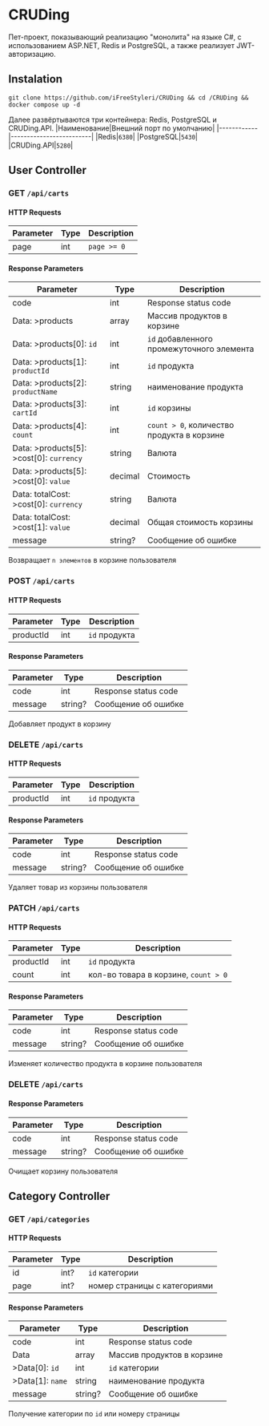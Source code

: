 # CRUDing
Пет-проект, показывающий реализацию "монолита" на языке C#, с использованием ASP.NET, Redis и PostgreSQL, а также реализует JWT-авторизацию.
## Instalation
```
git clone https://github.com/iFreeStyleri/CRUDing && cd /CRUDing && docker compose up -d
```
Далее развёртываются три контейнера: Redis, PostgreSQL и CRUDing.API.
|Наименование|Внешний порт по умолчанию|
|------------|-------------------------|
|Redis|`6380`|
|PostgreSQL|`5430`|
|CRUDing.API|`5280`|
## User Controller
### GET `/api/carts`
#### HTTP Requests
|Parameter|Type|Description|
|----|-----|-----------|
|page|int|`page >= 0`|
#### Response Parameters
|Parameter|Type|Description|
|----|-----|-----------|
|code|int| Response status code|
|Data: >products|array| Массив продуктов в корзине|
|Data: >products[0]: `id`|int| `id` добавленного промежуточного элемента|
|Data: >products[1]: `productId`|int| `id` продукта|
|Data: >products[2]: `productName`|string| наименование продукта|
|Data: >products[3]: `cartId`|int| `id` корзины|
|Data: >products[4]: `count`|int| `count > 0`, количество продукта в корзине|
|Data: >products[5]: >cost[0]: `currency`|string|Валюта|
|Data: >products[5]: >cost[0]: `value`|decimal|Стоимость|
|Data: totalCost: >cost[0]: `currency`|string|Валюта|
|Data: totalCost: >cost[1]: `value`|decimal|Общая стоимость корзины|
|message|string?|Сообщение об ошибке|

Возвращает `n элементов` в корзине пользователя

### POST `/api/carts`
#### HTTP Requests
|Parameter|Type|Description|
|----|-----|-----------|
|productId|int|`id` продукта|
#### Response Parameters
|Parameter|Type|Description|
|----|-----|-----------|
|code|int| Response status code|
|message|string?|Сообщение об ошибке|

Добавляет продукт в корзину

### DELETE `/api/carts`
#### HTTP Requests
|Parameter|Type|Description|
|----|-----|-----------|
|productId|int|`id` продукта|
#### Response Parameters
|Parameter|Type|Description|
|----|-----|-----------|
|code|int| Response status code|
|message|string?|Сообщение об ошибке|

Удаляет товар из корзины пользователя

### PATCH `/api/carts`
#### HTTP Requests
|Parameter|Type|Description|
|----|-----|-----------|
|productId|int|`id` продукта|
|count|int|кол-во товара в корзине, `count > 0`|
#### Response Parameters
|Parameter|Type|Description|
|----|-----|-----------|
|code|int| Response status code|
|message|string?|Сообщение об ошибке|

Изменяет количество продукта в корзине пользователя

### DELETE `/api/carts`
#### Response Parameters
|Parameter|Type|Description|
|----|-----|-----------|
|code|int| Response status code|
|message|string?|Сообщение об ошибке|

Очищает корзину пользователя
## Category Controller
### GET `/api/categories`
#### HTTP Requests
|Parameter|Type|Description|
|----|-----|-----------|
|id|int?|`id` категории|
|page|int?|номер страницы с категориями|
#### Response Parameters
|Parameter|Type|Description|
|----|-----|-----------|
|code|int| Response status code|
|Data|array| Массив продуктов в корзине|
|>Data[0]: `id`|int| `id` категории|
|>Data[1]: `name`|string| наименование продукта|
|message|string?|Сообщение об ошибке|

Получение категории по `id` или номеру страницы




